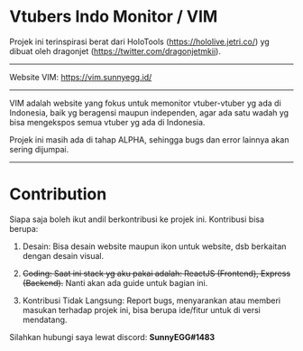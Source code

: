 # Vtubers Indo Monitor / VIM

Projek ini terinspirasi berat dari HoloTools (https://hololive.jetri.co/) yg dibuat oleh dragonjet (https://twitter.com/dragonjetmkii).

---

Website VIM: https://vim.sunnyegg.id/

---

VIM adalah website yang fokus untuk memonitor vtuber-vtuber yg ada di Indonesia, baik yg beragensi maupun independen, agar ada satu wadah yg bisa mengekspos semua vtuber yg ada di Indonesia.

Projek ini masih ada di tahap ALPHA, sehingga bugs dan error lainnya akan sering dijumpai.

---

# Contribution

Siapa saja boleh ikut andil berkontribusi ke projek ini. Kontribusi bisa berupa:

1. Desain: Bisa desain website maupun ikon untuk website, dsb berkaitan dengan desain visual.

2. ~~Coding: Saat ini stack yg aku pakai adalah: ReactJS (Frontend), Express (Backend).~~ Nanti akan ada guide untuk bagian ini.

3. Kontribusi Tidak Langsung: Report bugs, menyarankan atau memberi masukan terhadap projek ini, bisa berupa ide/fitur untuk di versi mendatang.

Silahkan hubungi saya lewat discord: **SunnyEGG#1483**
